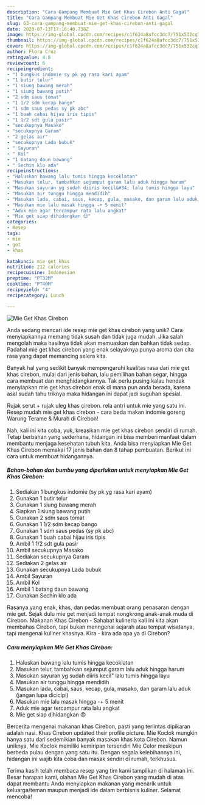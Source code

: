 ```yaml
---
description: "Cara Gampang Membuat Mie Get Khas Cirebon Anti Gagal"
title: "Cara Gampang Membuat Mie Get Khas Cirebon Anti Gagal"
slug: 63-cara-gampang-membuat-mie-get-khas-cirebon-anti-gagal
date: 2020-07-13T17:16:40.738Z
image: https://img-global.cpcdn.com/recipes/c1f624a8afcc3dc7/751x532cq70/mie-get-khas-cirebon-foto-resep-utama.jpg
thumbnail: https://img-global.cpcdn.com/recipes/c1f624a8afcc3dc7/751x532cq70/mie-get-khas-cirebon-foto-resep-utama.jpg
cover: https://img-global.cpcdn.com/recipes/c1f624a8afcc3dc7/751x532cq70/mie-get-khas-cirebon-foto-resep-utama.jpg
author: Flora Cruz
ratingvalue: 4.8
reviewcount: 6
recipeingredient:
- "1 bungkus indomie sy pk yg rasa kari ayam"
- "1 butir telur"
- "1 siung bawang merah"
- "1 siung bawang putih"
- "2 sdm saus tomat"
- "1 1/2 sdm kecap bango"
- "1 sdm saus pedas sy pk abc"
- "1 buah cabai hijau iris tipis"
- "1 1/2 sdt gula pasir"
- "secukupnya Masako"
- "secukupnya Garam"
- "2 gelas air"
- "secukupnya Lada bubuk"
- " Sayuran"
- " Kol"
- "1 batang daun bawang"
- " Sechin klo ada"
recipeinstructions:
- "Haluskan bawang lalu tumis hingga kecoklatan"
- "Masukan telur, tambahkan sejumput garam lalu aduk hingga harum"
- "Masukan sayuran yg sudah diiris kecil&#34; lalu tumis hingga layu"
- "Masukan air tunggu hingga mendidih"
- "Masukan lada, cabai, saus, kecap, gula, masako, dan garam lalu aduk (jangan lupa dicicipi)"
- "Masukan mie lalu masak hingga -+ 5 menit"
- "Aduk mie agar tercampur rata lalu angkat"
- "Mie get siap dihidangkan 😍"
categories:
- Resep
tags:
- mie
- get
- khas

katakunci: mie get khas 
nutrition: 212 calories
recipecuisine: Indonesian
preptime: "PT32M"
cooktime: "PT40M"
recipeyield: "4"
recipecategory: Lunch

---
```



![Mie Get Khas Cirebon](https://img-global.cpcdn.com/recipes/c1f624a8afcc3dc7/751x532cq70/mie-get-khas-cirebon-foto-resep-utama.jpg)

Anda sedang mencari ide resep mie get khas cirebon yang unik? Cara menyiapkannya memang tidak susah dan tidak juga mudah. Jika salah mengolah maka hasilnya tidak akan memuaskan dan bahkan tidak sedap. Padahal mie get khas cirebon yang enak selayaknya punya aroma dan cita rasa yang dapat memancing selera kita.

Banyak hal yang sedikit banyak mempengaruhi kualitas rasa dari mie get khas cirebon, mulai dari jenis bahan, lalu pemilihan bahan segar, hingga cara membuat dan menghidangkannya. Tak perlu pusing kalau hendak menyiapkan mie get khas cirebon enak di mana pun anda berada, karena asal sudah tahu triknya maka hidangan ini dapat jadi suguhan spesial.

Rujak serut + rujak uleg khas cirebon. rela antri untuk mie yang satu ini. Resep mudah mie get khas cirebon - cara beda makan indomie goreng Warung Terame &amp; Murah di Cirebon!


Nah, kali ini kita coba, yuk, kreasikan mie get khas cirebon sendiri di rumah. Tetap berbahan yang sederhana, hidangan ini bisa memberi manfaat dalam membantu menjaga kesehatan tubuh kita. Anda bisa menyiapkan Mie Get Khas Cirebon memakai 17 jenis bahan dan 8 tahap pembuatan. Berikut ini cara untuk membuat hidangannya.

<!--inarticleads1-->

##### Bahan-bahan dan bumbu yang diperlukan untuk menyiapkan Mie Get Khas Cirebon:

1. Sediakan 1 bungkus indomie (sy pk yg rasa kari ayam)
1. Gunakan 1 butir telur
1. Gunakan 1 siung bawang merah
1. Siapkan 1 siung bawang putih
1. Gunakan 2 sdm saus tomat
1. Gunakan 1 1/2 sdm kecap bango
1. Gunakan 1 sdm saus pedas (sy pk abc)
1. Gunakan 1 buah cabai hijau iris tipis
1. Ambil 1 1/2 sdt gula pasir
1. Ambil secukupnya Masako
1. Sediakan secukupnya Garam
1. Sediakan 2 gelas air
1. Gunakan secukupnya Lada bubuk
1. Ambil  Sayuran
1. Ambil  Kol
1. Ambil 1 batang daun bawang
1. Gunakan  Sechin klo ada


Rasanya yang enak, khas, dan pedas membuat orang penasaran dengan mie get. Sejak dulu mie get menjadi tempat nongkrong anak-anak muda di Cirebon. Makanan Khas Cirebon - Sahabat kulineria kali ini kita akan membahas Cirebon, tapi bukan menngenai sejarah atau tempat wisatanya, tapi mengenai kuliner khasnya. Kira - kira ada apa ya di Cirebon? 

<!--inarticleads2-->

##### Cara menyiapkan Mie Get Khas Cirebon:

1. Haluskan bawang lalu tumis hingga kecoklatan
1. Masukan telur, tambahkan sejumput garam lalu aduk hingga harum
1. Masukan sayuran yg sudah diiris kecil&#34; lalu tumis hingga layu
1. Masukan air tunggu hingga mendidih
1. Masukan lada, cabai, saus, kecap, gula, masako, dan garam lalu aduk (jangan lupa dicicipi)
1. Masukan mie lalu masak hingga -+ 5 menit
1. Aduk mie agar tercampur rata lalu angkat
1. Mie get siap dihidangkan 😍


Bercerita mengenai makanan khas Cirebon, pasti yang terlintas dipikaran adalah nasi. Khas Cirebon updated their profile picture. Mie Koclok mungkin hanya satu dari sedemikian banyak masakan khas kota Cirebon. Namun uniknya, Mie Koclok memiliki kemiripan tersendiri Mie Celor meskipun berbeda pulau dengan yang satu itu. Dengan segala kelebihannya ini, hidangan ini wajib kita coba dan masak sendiri di rumah, terkhusus. 

Terima kasih telah membaca resep yang tim kami tampilkan di halaman ini. Besar harapan kami, olahan Mie Get Khas Cirebon yang mudah di atas dapat membantu Anda menyiapkan makanan yang menarik untuk keluarga/teman maupun menjadi ide dalam berbisnis kuliner. Selamat mencoba!

